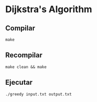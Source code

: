 # Dijkstra's Algorithm

## Compilar

```
make
```

## Recompilar

```
make clean && make
```

## Ejecutar


```
./greedy input.txt output.txt
```

